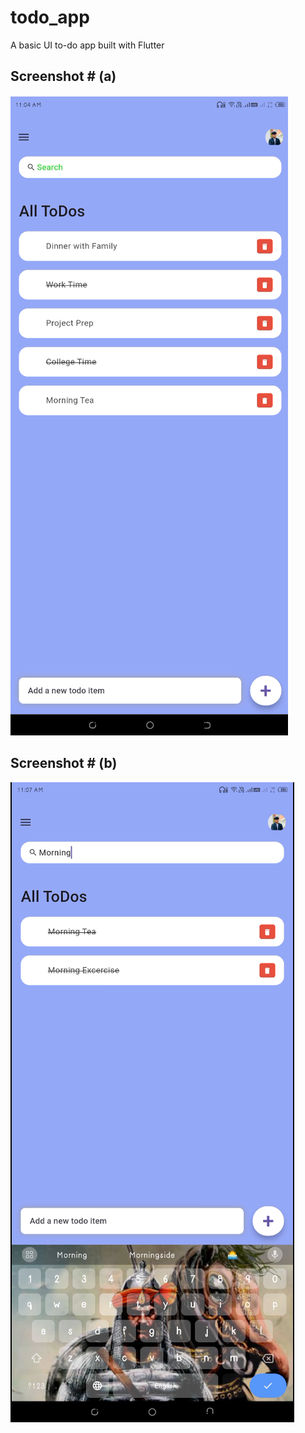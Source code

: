 # todo_app

A basic UI to-do app built with Flutter

## Screenshot # (a)

![Flutter todo app](./flutter-todo-android_1.png)

## Screenshot # (b)

![Flutter todo app](./flutter-todo-android_2.png)